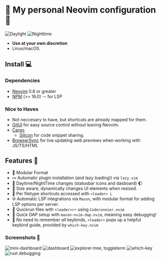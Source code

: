 # 🍄 My personal Neovim configuration 🌱

![Daylight](https://i.imgur.com/jh46kXC.png)
![Nighttime](https://i.imgur.com/MdLBbXT.png)

- **Use at your own discretion**
- Linux/macOS.

## Install 💻

### Dependencies

- [Neovim](https://github.com/neovim/neovim) 0.8 or greater
- [NPM](https://nodejs.org/en/download/) (>= 16.0) -- for LSP

### Nice to Haves

- Not neccesary to have, but shortcuts are already mapped for them.
- [GitUI](https://github.com/extrawurst/gitui) for easy source control without
  leaving Neovim.
- [Cargo](https://www.rust-lang.org/tools/install)
  - [Silicon](https://github.com/Aloxaf/silicon) for code snippet sharing.
- [BrowserSync](https://browsersync.io/) for live updating web previews when
  working with JS/TS/HTML

## Features 🌲

- 🧩 Modular Format
- 💤 Automatic plugin installation (and lazy loading!) via `lazy.vim`
- 🌅 Daytime/NightTime changes (statusbar icons and dasboard) 🌔
- 🤏 Size aware, dynamically changes UI elements when resized.
- 📄 Per filetype shortcuts accessed with `<leader> L`
- 🌐 Automatic LSP integrations via `Mason`, with modular format for adding LSP
  options per server.
- 🏃 Quickrun files with `<leader>rr` using `Coderunnier.nvim`
- 🐛 Quick DAP setup with `mason-nvim-dap.nvim`, meaning easy debugging!
- 🤔 No need to remember _all_ keybinds, `<leader>` pops up a helpful keybind
  guide, provided by `which-key.nvim`

### Screenshots 📸

![mini-dashboard](https://i.imgur.com/Fqd0OJP.png)
![dashboard](https://i.imgur.com/45FhVEN.png)
![explorer-tree, toggleterm](https://i.imgur.com/FGkX4l1.png)
![which-key](https://i.imgur.com/gAFpLsv.png)
![rust debugging](https://i.imgur.com/r6izDC3.png)
